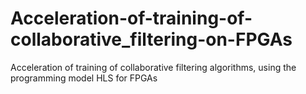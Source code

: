 # Acceleration-of-training-of-collaborative_filtering-on-FPGAs
Acceleration of training of collaborative filtering algorithms, using the programming model HLS for FPGAs
